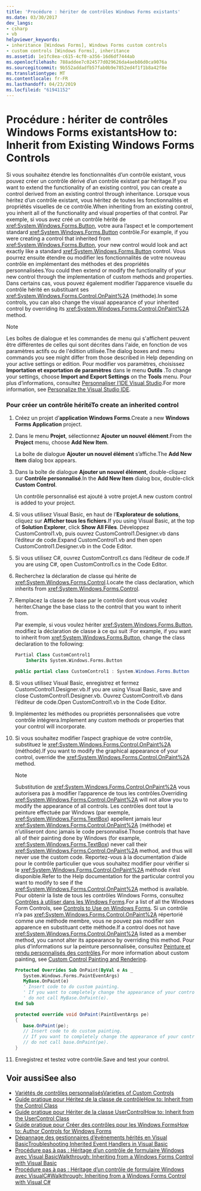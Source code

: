 ```yaml
---
title: 'Procédure : hériter de contrôles Windows Forms existants'
ms.date: 03/30/2017
dev_langs:
- csharp
- vb
helpviewer_keywords:
- inheritance [Windows Forms], Windows Forms custom controls
- custom controls [Windows Forms], inheritance
ms.assetid: 1e1fc8ea-c615-4cf0-a356-16d6df7444ab
ms.openlocfilehash: 788addee7c024577d029626da4aeb86d0ca9076a
ms.sourcegitcommit: 9b552addadfb57fab0b9e7852ed4f1f1b8a42f8e
ms.translationtype: MT
ms.contentlocale: fr-FR
ms.lasthandoff: 04/23/2019
ms.locfileid: "61941152"
---
```

# <a name="how-to-inherit-from-existing-windows-forms-controls"></a><span data-ttu-id="f23ec-102">Procédure : hériter de contrôles Windows Forms existants</span><span class="sxs-lookup"><span data-stu-id="f23ec-102">How to: Inherit from Existing Windows Forms Controls</span></span>
<span data-ttu-id="f23ec-103">Si vous souhaitez étendre les fonctionnalités d’un contrôle existant, vous pouvez créer un contrôle dérivé d’un contrôle existant par héritage.</span><span class="sxs-lookup"><span data-stu-id="f23ec-103">If you want to extend the functionality of an existing control, you can create a control derived from an existing control through inheritance.</span></span> <span data-ttu-id="f23ec-104">Lorsque vous héritez d’un contrôle existant, vous héritez de toutes les fonctionnalités et propriétés visuelles de ce contrôle.</span><span class="sxs-lookup"><span data-stu-id="f23ec-104">When inheriting from an existing control, you inherit all of the functionality and visual properties of that control.</span></span> <span data-ttu-id="f23ec-105">Par exemple, si vous avez créé un contrôle hérité de <xref:System.Windows.Forms.Button>, votre aura l’aspect et le comportement standard <xref:System.Windows.Forms.Button> contrôle.</span><span class="sxs-lookup"><span data-stu-id="f23ec-105">For example, if you were creating a control that inherited from <xref:System.Windows.Forms.Button>, your new control would look and act exactly like a standard <xref:System.Windows.Forms.Button> control.</span></span> <span data-ttu-id="f23ec-106">Vous pourrez ensuite étendre ou modifier les fonctionnalités de votre nouveau contrôle en implémentant des méthodes et des propriétés personnalisées.</span><span class="sxs-lookup"><span data-stu-id="f23ec-106">You could then extend or modify the functionality of your new control through the implementation of custom methods and properties.</span></span> <span data-ttu-id="f23ec-107">Dans certains cas, vous pouvez également modifier l’apparence visuelle du contrôle hérité en substituant ses <xref:System.Windows.Forms.Control.OnPaint%2A> (méthode).</span><span class="sxs-lookup"><span data-stu-id="f23ec-107">In some controls, you can also change the visual appearance of your inherited control by overriding its <xref:System.Windows.Forms.Control.OnPaint%2A> method.</span></span>  
  
> [!NOTE]
>  <span data-ttu-id="f23ec-108">Les boîtes de dialogue et les commandes de menu qui s'affichent peuvent être différentes de celles qui sont décrites dans l'aide, en fonction de vos paramètres actifs ou de l'édition utilisée.</span><span class="sxs-lookup"><span data-stu-id="f23ec-108">The dialog boxes and menu commands you see might differ from those described in Help depending on your active settings or edition.</span></span> <span data-ttu-id="f23ec-109">Pour modifier vos paramètres, choisissez **Importation et exportation de paramètres** dans le menu **Outils** .</span><span class="sxs-lookup"><span data-stu-id="f23ec-109">To change your settings, choose **Import and Export Settings** on the **Tools** menu.</span></span> <span data-ttu-id="f23ec-110">Pour plus d’informations, consultez [Personnaliser l’IDE Visual Studio](/visualstudio/ide/personalizing-the-visual-studio-ide).</span><span class="sxs-lookup"><span data-stu-id="f23ec-110">For more information, see [Personalize the Visual Studio IDE](/visualstudio/ide/personalizing-the-visual-studio-ide).</span></span>  
  
### <a name="to-create-an-inherited-control"></a><span data-ttu-id="f23ec-111">Pour créer un contrôle hérité</span><span class="sxs-lookup"><span data-stu-id="f23ec-111">To create an inherited control</span></span>  
  
1. <span data-ttu-id="f23ec-112">Créez un projet d’**application Windows Forms**.</span><span class="sxs-lookup"><span data-stu-id="f23ec-112">Create a new **Windows Forms Application** project.</span></span>  
  
2. <span data-ttu-id="f23ec-113">Dans le menu **Projet**, sélectionnez **Ajouter un nouvel élément**.</span><span class="sxs-lookup"><span data-stu-id="f23ec-113">From the **Project** menu, choose **Add New Item**.</span></span>  
  
     <span data-ttu-id="f23ec-114">La boîte de dialogue **Ajouter un nouvel élément** s’affiche.</span><span class="sxs-lookup"><span data-stu-id="f23ec-114">The **Add New Item** dialog box appears.</span></span>  
  
3. <span data-ttu-id="f23ec-115">Dans la boîte de dialogue **Ajouter un nouvel élément**, double-cliquez sur **Contrôle personnalisé**.</span><span class="sxs-lookup"><span data-stu-id="f23ec-115">In the **Add New Item** dialog box, double-click **Custom Control**.</span></span>  
  
     <span data-ttu-id="f23ec-116">Un contrôle personnalisé est ajouté à votre projet.</span><span class="sxs-lookup"><span data-stu-id="f23ec-116">A new custom control is added to your project.</span></span>  
  
4. <span data-ttu-id="f23ec-117">Si vous utilisez Visual Basic, en haut de l’**Explorateur de solutions**, cliquez sur **Afficher tous les fichiers**.</span><span class="sxs-lookup"><span data-stu-id="f23ec-117">If you using Visual Basic, at the top of **Solution Explorer**, click **Show All Files**.</span></span> <span data-ttu-id="f23ec-118">Développez CustomControl1.vb, puis ouvrez CustomControl1.Designer.vb dans l’éditeur de code.</span><span class="sxs-lookup"><span data-stu-id="f23ec-118">Expand CustomControl1.vb and then open CustomControl1.Designer.vb in the Code Editor.</span></span>  
  
5. <span data-ttu-id="f23ec-119">Si vous utilisez C#, ouvrez CustomControl1.cs dans l’éditeur de code.</span><span class="sxs-lookup"><span data-stu-id="f23ec-119">If you are using C#, open CustomControl1.cs in the Code Editor.</span></span>  
  
6. <span data-ttu-id="f23ec-120">Recherchez la déclaration de classe qui hérite de <xref:System.Windows.Forms.Control>.</span><span class="sxs-lookup"><span data-stu-id="f23ec-120">Locate the class declaration, which inherits from <xref:System.Windows.Forms.Control>.</span></span>  
  
7. <span data-ttu-id="f23ec-121">Remplacez la classe de base par le contrôle dont vous voulez hériter.</span><span class="sxs-lookup"><span data-stu-id="f23ec-121">Change the base class to the control that you want to inherit from.</span></span>  
  
     <span data-ttu-id="f23ec-122">Par exemple, si vous voulez hériter <xref:System.Windows.Forms.Button>, modifiez la déclaration de classe à ce qui suit :</span><span class="sxs-lookup"><span data-stu-id="f23ec-122">For example, if you want to inherit from <xref:System.Windows.Forms.Button>, change the class declaration to the following:</span></span>  
  
    ```vb  
    Partial Class CustomControl1  
        Inherits System.Windows.Forms.Button  
    ```  
  
    ```csharp  
    public partial class CustomControl1 : System.Windows.Forms.Button  
    ```  
  
8. <span data-ttu-id="f23ec-123">Si vous utilisez Visual Basic, enregistrez et fermez CustomControl1.Designer.vb.</span><span class="sxs-lookup"><span data-stu-id="f23ec-123">If you are using Visual Basic, save and close CustomControl1.Designer.vb.</span></span> <span data-ttu-id="f23ec-124">Ouvrez CustomControl1.vb dans l’éditeur de code.</span><span class="sxs-lookup"><span data-stu-id="f23ec-124">Open CustomControl1.vb in the Code Editor.</span></span>  
  
9. <span data-ttu-id="f23ec-125">Implémentez les méthodes ou propriétés personnalisées que votre contrôle intégrera.</span><span class="sxs-lookup"><span data-stu-id="f23ec-125">Implement any custom methods or properties that your control will incorporate.</span></span>  
  
10. <span data-ttu-id="f23ec-126">Si vous souhaitez modifier l’aspect graphique de votre contrôle, substituez le <xref:System.Windows.Forms.Control.OnPaint%2A> (méthode).</span><span class="sxs-lookup"><span data-stu-id="f23ec-126">If you want to modify the graphical appearance of your control, override the <xref:System.Windows.Forms.Control.OnPaint%2A> method.</span></span>  
  
    > [!NOTE]
    >  <span data-ttu-id="f23ec-127">Substitution de <xref:System.Windows.Forms.Control.OnPaint%2A> vous autorisera pas à modifier l’apparence de tous les contrôles.</span><span class="sxs-lookup"><span data-stu-id="f23ec-127">Overriding <xref:System.Windows.Forms.Control.OnPaint%2A> will not allow you to modify the appearance of all controls.</span></span> <span data-ttu-id="f23ec-128">Les contrôles dont tout la peinture effectuée par Windows (par exemple, <xref:System.Windows.Forms.TextBox>) appellent jamais leur <xref:System.Windows.Forms.Control.OnPaint%2A> (méthode) et n’utiliseront donc jamais le code personnalisé.</span><span class="sxs-lookup"><span data-stu-id="f23ec-128">Those controls that have all of their painting done by Windows (for example, <xref:System.Windows.Forms.TextBox>) never call their <xref:System.Windows.Forms.Control.OnPaint%2A> method, and thus will never use the custom code.</span></span> <span data-ttu-id="f23ec-129">Reportez-vous à la documentation d’aide pour le contrôle particulier que vous souhaitez modifier pour vérifier si le <xref:System.Windows.Forms.Control.OnPaint%2A> méthode n’est disponible.</span><span class="sxs-lookup"><span data-stu-id="f23ec-129">Refer to the Help documentation for the particular control you want to modify to see if the <xref:System.Windows.Forms.Control.OnPaint%2A> method is available.</span></span> <span data-ttu-id="f23ec-130">Pour obtenir la liste de tous les contrôles Windows Forms, consultez [Contrôles à utiliser dans les Windows Forms](controls-to-use-on-windows-forms.md).</span><span class="sxs-lookup"><span data-stu-id="f23ec-130">For a list of all the Windows Form Controls, see [Controls to Use on Windows Forms](controls-to-use-on-windows-forms.md).</span></span> <span data-ttu-id="f23ec-131">Si un contrôle n’a pas <xref:System.Windows.Forms.Control.OnPaint%2A> répertorié comme une méthode membre, vous ne pouvez pas modifier son apparence en substituant cette méthode.</span><span class="sxs-lookup"><span data-stu-id="f23ec-131">If a control does not have <xref:System.Windows.Forms.Control.OnPaint%2A> listed as a member method, you cannot alter its appearance by overriding this method.</span></span> <span data-ttu-id="f23ec-132">Pour plus d’informations sur la peinture personnalisée, consultez [Peinture et rendu personnalisés des contrôles](custom-control-painting-and-rendering.md).</span><span class="sxs-lookup"><span data-stu-id="f23ec-132">For more information about custom painting, see [Custom Control Painting and Rendering](custom-control-painting-and-rendering.md).</span></span>  
  
    ```vb  
    Protected Overrides Sub OnPaint(ByVal e As _  
       System.Windows.Forms.PaintEventArgs)  
       MyBase.OnPaint(e)  
       ' Insert code to do custom painting.   
       ' If you want to completely change the appearance of your control,  
       ' do not call MyBase.OnPaint(e).  
    End Sub  
    ```  
  
    ```csharp  
    protected override void OnPaint(PaintEventArgs pe)  
    {  
       base.OnPaint(pe);  
       // Insert code to do custom painting.  
       // If you want to completely change the appearance of your control,  
       // do not call base.OnPaint(pe).  
    }  
    ```  
  
11. <span data-ttu-id="f23ec-133">Enregistrez et testez votre contrôle.</span><span class="sxs-lookup"><span data-stu-id="f23ec-133">Save and test your control.</span></span>  
  
## <a name="see-also"></a><span data-ttu-id="f23ec-134">Voir aussi</span><span class="sxs-lookup"><span data-stu-id="f23ec-134">See also</span></span>

- [<span data-ttu-id="f23ec-135">Variétés de contrôles personnalisés</span><span class="sxs-lookup"><span data-stu-id="f23ec-135">Varieties of Custom Controls</span></span>](varieties-of-custom-controls.md)
- [<span data-ttu-id="f23ec-136">Guide pratique pour Héritez de la classe de contrôle</span><span class="sxs-lookup"><span data-stu-id="f23ec-136">How to: Inherit from the Control Class</span></span>](how-to-inherit-from-the-control-class.md)
- [<span data-ttu-id="f23ec-137">Guide pratique pour Hériter de la classe UserControl</span><span class="sxs-lookup"><span data-stu-id="f23ec-137">How to: Inherit from the UserControl Class</span></span>](how-to-inherit-from-the-usercontrol-class.md)
- [<span data-ttu-id="f23ec-138">Guide pratique pour Créer des contrôles pour les Windows Forms</span><span class="sxs-lookup"><span data-stu-id="f23ec-138">How to: Author Controls for Windows Forms</span></span>](how-to-author-controls-for-windows-forms.md)
- [<span data-ttu-id="f23ec-139">Dépannage des gestionnaires d’événements hérités en Visual Basic</span><span class="sxs-lookup"><span data-stu-id="f23ec-139">Troubleshooting Inherited Event Handlers in Visual Basic</span></span>](~/docs/visual-basic/programming-guide/language-features/events/troubleshooting-inherited-event-handlers.md)
- [<span data-ttu-id="f23ec-140">Procédure pas à pas : Héritage d’un contrôle de formulaire Windows avec Visual Basic</span><span class="sxs-lookup"><span data-stu-id="f23ec-140">Walkthrough: Inheriting from a Windows Forms Control with Visual Basic</span></span>](walkthrough-inheriting-from-a-windows-forms-control-with-visual-basic.md)
- [<span data-ttu-id="f23ec-141">Procédure pas à pas : Héritage d’un contrôle de formulaire Windows avec VisualC#</span><span class="sxs-lookup"><span data-stu-id="f23ec-141">Walkthrough: Inheriting from a Windows Forms Control with Visual C#</span></span>](walkthrough-inheriting-from-a-windows-forms-control-with-visual-csharp.md)
